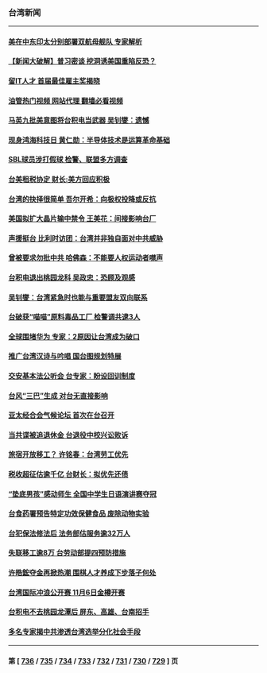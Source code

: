 ### 台湾新闻
---
#### [美在中东印太分别部署双航母舰队 专家解析](../../pages/ncid1349361/n14097658.md?10191245) 
#### [【新闻大破解】普习密谈 挖洞诱美国重陷反恐？](../../pages/ncid1349361/n14098115.md?10191245) 
#### [留IT人才 首届最佳雇主奖揭晓](../../pages/ncid1349361/n14097979.md?10191245) 
#### [油管热门视频 网站代理 翻墙必看视频](http://138.2.39.72:81/youtube.html?epic-marker?10191245)
#### [马英九批美意图将台积电当武器 吴钊燮：遗憾](../../pages/ncid1349361/n14098016.md?10191245) 
#### [现身鸿海科技日 黄仁勋：半导体技术是运算革命基础](../../pages/ncid1349361/n14097988.md?10191245) 
#### [SBL球员涉打假球 检警、联盟多方调查](../../pages/ncid1349361/n14098014.md?10191245) 
#### [台美租税协定 财长:美方回应积极](../../pages/ncid1349361/n14097996.md?10191245) 
#### [台湾的抉择很简单 吾尔开希：向极权投降或反抗](../../pages/ncid1349361/n14097994.md?10191245) 
#### [美国拟扩大晶片输中禁令 王美花：间接影响台厂](../../pages/ncid1349361/n14097993.md?10191245) 
#### [声援挺台 比利时访团：台湾并非独自面对中共威胁](../../pages/ncid1349361/n14097998.md?10191245) 
#### [曾被要求勿批中共 哈佛森：不能要人权运动者噤声](../../pages/ncid1349361/n14097991.md?10191245) 
#### [台积电退出桃园龙科 吴政忠：恐顾及观感](../../pages/ncid1349361/n14097938.md?10191245) 
#### [吴钊燮：台湾紧急时也能与重要盟友双向联系](../../pages/ncid1349361/n14097944.md?10191245) 
#### [台破获“喵喵”原料毒品工厂 检警调共逮3人](../../pages/ncid1349361/n14097941.md?10191245) 
#### [全球围堵华为 专家：2原因让台湾成为破口](../../pages/ncid1349361/n14097939.md?10191245) 
#### [推广台湾汉诗与吟唱 国台图规划特展](../../pages/ncid1349361/n14097903.md?10191245) 
#### [交安基本法公听会 台专家：盼设回训制度](../../pages/ncid1349361/n14097905.md?10191245) 
#### [台风“三巴”生成 对台无直接影响](../../pages/ncid1349361/n14097912.md?10191245) 
#### [亚太经合会气候论坛 首次在台召开](../../pages/ncid1349361/n14097914.md?10191245) 
#### [当共谍被追退休金 台退役中校兴讼败诉](../../pages/ncid1349361/n14097915.md?10191245) 
#### [旅宿开放移工？ 许铭春：台湾劳工优先](../../pages/ncid1349361/n14097874.md?10191245) 
#### [税收超征估逾千亿 台财长：拟优先还债](../../pages/ncid1349361/n14097877.md?10191245) 
#### [“垫底男孩”感动师生 全国中学生日语演讲赛夺冠](../../pages/ncid1349361/n14097878.md?10191245) 
#### [台食药署预告特定功效保健食品 废除动物实验](../../pages/ncid1349361/n14097810.md?10191245) 
#### [台犯保法修法后 法务部估服务逾32万人](../../pages/ncid1349361/n14097807.md?10191245) 
#### [失联移工逾8万 台劳动部提四预防措施](../../pages/ncid1349361/n14097867.md?10191245) 
#### [许皓鋐夺金再掀热潮 围棋人才养成下步落子何处](../../pages/ncid1349361/n14097841.md?10191245) 
#### [台湾国际冲浪公开赛 11月6日金樽开赛](../../pages/ncid1349361/n14097766.md?10191245) 
#### [台积电不去桃园龙潭后 屏东、高雄、台南招手](../../pages/ncid1349361/n14097776.md?10191245) 
#### [多名专家揭中共渗透台湾选举分化社会手段](../../pages/ncid1349361/n14097236.md?10191245) 

---
#### 第 [ [736](./736.md?10191245) / [735](./735.md?10191245) / [734](./734.md?10191245) / [733](./733.md?10191245) / [732](./732.md?10191245) / [731](./731.md?10191245) / [730](./730.md?10191245) / [729](./729.md?10191245) ] 页
